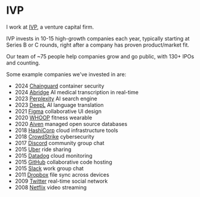 # IVP

I work at [IVP](https://www.ivp.com), a venture capital firm.

IVP invests in 10-15 high-growth companies each year,
typically starting at Series B or C rounds,
right after a company has proven product/market fit.

Our team of ~75 people help companies grow and go public,
with 130+ IPOs and counting.

Some example companies we've invested in are:

- 2024 [Chainguard](https://www.chainguard.dev/)
  container security
- 2024 [Abridge](https://abridge.com/)
  AI medical transcription in real-time
- 2023 [Perplexity](https://www.perplexity.ai/)
  AI search engine
- 2023 [DeepL](https://www.deepl.com)
  AI language translation
- 2021 [Figma](https://www.figma.com/)
  collaborative UI design
- 2020 [WHOOP](https://www.whoop.com/)
  fitness wearable
- 2020 [Aiven](https://aiven.io/)
  managed open source databases
- 2018 [HashiCorp](https://hashicorp.com/)
  cloud infrastructure tools
- 2018 [CrowdStrike](https://www.crowdstrike.com/)
  cybersecurity
- 2017 [Discord](https://discord.com/)
  community group chat
- 2015 [Uber](https://www.uber.com/)
  ride sharing
- 2015 [Datadog](https://datadog.com/)
  cloud monitoring
- 2015 [GitHub](https://github.com/)
  collaborative code hosting
- 2015 [Slack](https://www.slack.com/)
  work group chat
- 2011 [Dropbox](https://dropbox.com/)
  file sync across devices
- 2009 [Twitter](https://twitter.com/)
  real-time social network
- 2008 [Netflix](https://www.netflix.com/)
  video streaming
